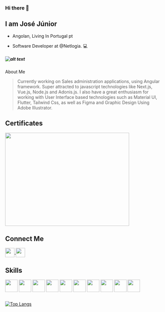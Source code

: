 ### Hi there 👋

## I am José Júnior 
- Angolan, Living In Portugal pt

- Software Developer at @Netlogia. :computer:
##### ![alt text](https://media-exp1.licdn.com/dms/image/C4D0BAQHN62LTZaOZGA/company-logo_100_100/0/1561811607179?e=1638403200&v=beta&t=YuGVkDPILaheEc0csaQzQC9r6bUsQY0yCErwXZQ2C7M "Logo Title Text 1")
About Me
>Currently working on Sales administration applications, using Angular framework.
Super attracted to javascript technologies like Next.js, Vue.js, Node.js and Adonis.js.
I also have a great enthusiasm for working with User Interface based technologies such as Material UI, Flutter, Tailwind Css, as well as Figma and Graphic Design Using Adobe Illustrator.

## Certificates

 
  <img align="center" src="https://media-exp1.licdn.com/dms/image/C4D2DAQFcVcmiMWDO9w/profile-treasury-image-shrink_480_480/0/1629838163334?e=1630479600&v=beta&t=axhm8oG9kEajgHlJ9XQ0BpDnGXf4QT5cHhCZN38PrCI" width="400" height="300" style="max-width:100%;"> </img>
 
 
## Connect Me  
<a href="https://www.linkedin.com/in/jose-junior-ao/" target="_blank">
  <img align="center" src="https://cdn.jsdelivr.net/gh/devicons/devicon/icons/linkedin/linkedin-original.svg" width="30">
</a>
<a href="https://twitter.com/FacelessKip" target="_blank">
  <img align="center" src="https://cdn.jsdelivr.net/gh/devicons/devicon/icons/twitter/twitter-original.svg" width="30">
</a>


## Skills 
 <img align="center" src="https://cdn.jsdelivr.net/gh/devicons/devicon/icons/react/react-original-wordmark.svg" width="40" height="40" style="max-width:100%;"> </img>
 <img align="center" src="https://cdn.jsdelivr.net/gh/devicons/devicon/icons/laravel/laravel-plain-wordmark.svg" width="40">
  <img align="center" src="https://cdn.jsdelivr.net/gh/devicons/devicon/icons/flutter/flutter-original.svg" width="40" height="40" style="max-width:100%;"> </img>
 <img align="center" src="https://cdn.jsdelivr.net/gh/devicons/devicon/icons/vuejs/vuejs-original-wordmark.svg" width="40">
 <img align="center" src="https://cdn.jsdelivr.net/gh/devicons/devicon/icons/angularjs/angularjs-original.svg" width="40">
 <img align="center" src="https://user-images.githubusercontent.com/39622841/131231695-ba3ec6eb-cb16-426c-8bbc-ff7aab7bf355.png" width="40">
 <img align="center" src="https://cdn.jsdelivr.net/gh/devicons/devicon/icons/mongodb/mongodb-original-wordmark.svg" width="40">
 <img align="center" src="https://cdn.jsdelivr.net/gh/devicons/devicon/icons/firebase/firebase-plain-wordmark.svg" width="40">
 <img align="center" src="https://cdn.jsdelivr.net/gh/devicons/devicon/icons/postgresql/postgresql-plain-wordmark.svg" width="40">
 <img align="center" src="![image](https://user-images.githubusercontent.com/39622841/131232001-a342a8c4-d3f1-4386-a515-59bbd3173513.png)" width="40">

 
 ##
 [![Top Langs](https://github-readme-stats.vercel.app/api/top-langs/?username=kipFaceless&layout=compact)](https://github.com/kipFaceless/github-readme-stats)

<!--
**kipFaceless/kipFaceless** is a ✨ _special_ ✨ repository because its `README.md` (this file) appears on your GitHub profile.

Here are some ideas to get you started:

- 🔭 I’m currently working on ...
- 🌱 I’m currently learning ...
- 👯 I’m looking to collaborate on ...
- 🤔 I’m looking for help with ...
- 💬 Ask me about ...
- 📫 How to reach me: ...
- 😄 Pronouns: ...
- ⚡ Fun fact: ...
-->
